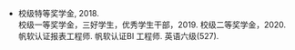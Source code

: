 - 校级特等奖学金, 2018.  
  校级一等奖学金，三好学生，优秀学生干部，2019.
  校级二等奖学金，2020.
  帆软认证报表工程师.
  帆软认证BI 工程师.
  英语六级(527).